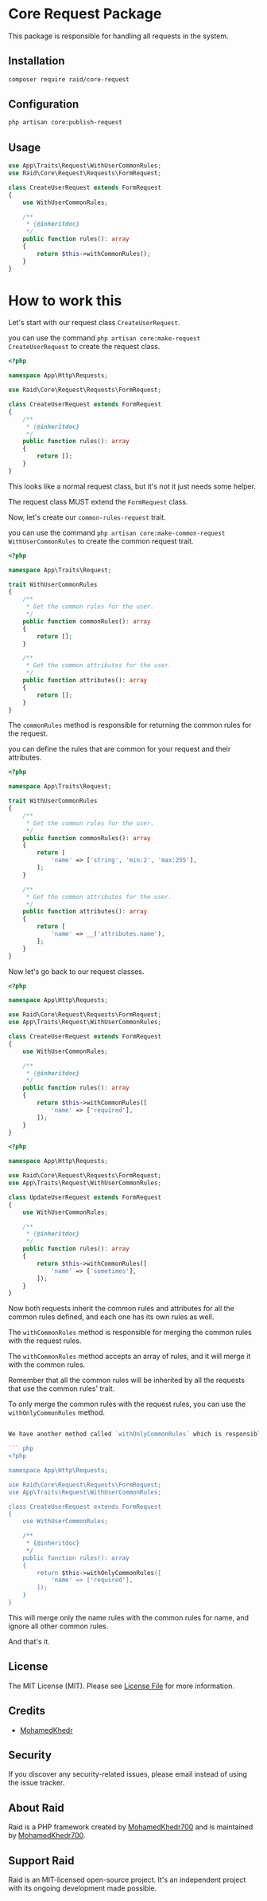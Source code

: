 # Core Request Package

This package is responsible for handling all requests in the system.

## Installation

``` bash
composer require raid/core-request
```

## Configuration

``` bash
php artisan core:publish-request
```


## Usage

``` php
use App\Traits\Request\WithUserCommonRules;
use Raid\Core\Request\Requests\FormRequest;

class CreateUserRequest extends FormRequest
{
    use WithUserCommonRules;

    /**
     * {@inheritdoc}
     */
    public function rules(): array
    {
        return $this->withCommonRules();
    }
}
```

# How to work this

Let's start with our request class `CreateUserRequest`.

you can use the command `php artisan core:make-request CreateUserRequest` to create the request class.

``` php
<?php

namespace App\Http\Requests;

use Raid\Core\Request\Requests\FormRequest;

class CreateUserRequest extends FormRequest
{
    /**
     * {@inheritdoc}
     */
    public function rules(): array
    {
        return [];
    }
}
```

This looks like a normal request class, but it's not it just needs some helper.

The request class MUST extend the `FormRequest` class.

Now, let's create our `common-rules-request` trait.

you can use the command `php artisan core:make-common-request WithUserCommonRules` to create the common request trait.

``` php
<?php

namespace App\Traits\Request;

trait WithUserCommonRules
{
    /**
     * Get the common rules for the user.
     */
    public function commonRules(): array
    {
        return [];
    }

    /**
     * Get the common attributes for the user.
     */
    public function attributes(): array
    {
        return [];
    }
}
```

The `commonRules` method is responsible for returning the common rules for the request.

you can define the rules that are common for your request and their attributes.
``` php
<?php

namespace App\Traits\Request;

trait WithUserCommonRules
{
    /**
     * Get the common rules for the user.
     */
    public function commonRules(): array
    {
        return [
            'name' => ['string', 'min:2', 'max:255'],
        ];
    }

    /**
     * Get the common attributes for the user.
     */
    public function attributes(): array
    {
        return [
            'name' => __('attributes.name'),
        ];
    }
}
```



Now let's go back to our request classes.

``` php
<?php

namespace App\Http\Requests;

use Raid\Core\Request\Requests\FormRequest;
use App\Traits\Request\WithUserCommonRules;

class CreateUserRequest extends FormRequest
{
    use WithUserCommonRules;

    /**
     * {@inheritdoc}
     */
    public function rules(): array
    {
        return $this->withCommonRules([
            'name' => ['required'],
        ]);
    }
}
```

``` php
<?php

namespace App\Http\Requests;

use Raid\Core\Request\Requests\FormRequest;
use App\Traits\Request\WithUserCommonRules;

class UpdateUserRequest extends FormRequest
{
    use WithUserCommonRules;

    /**
     * {@inheritdoc}
     */
    public function rules(): array
    {
        return $this->withCommonRules([
            'name' => ['sometimes'],
        ]);
    }
}
```

Now both requests inherit the common rules and attributes for all the common rules defined, and each one has its own rules as well.

The `withCommonRules` method is responsible for merging the common rules with the request rules.

The `withCommonRules` method accepts an array of rules, and it will merge it with the common rules.

Remember that all the common rules will be inherited by all the requests that use the common rules' trait.

To only merge the common rules with the request rules, you can use the `withOnlyCommonRules` method.

``` php

We have another method called `withOnlyCommonRules` which is responsible for merging only the given key with the common rules for that key.

``` php
<?php

namespace App\Http\Requests;

use Raid\Core\Request\Requests\FormRequest;
use App\Traits\Request\WithUserCommonRules;

class CreateUserRequest extends FormRequest
{
    use WithUserCommonRules;

    /**
     * {@inheritdoc}
     */
    public function rules(): array
    {
        return $this->withOnlyCommonRules([
            'name' => ['required'],
        ]);
    }
}
```

This will merge only the name rules with the common rules for name, and ignore all other common rules.

And that's it.

## License

The MIT License (MIT). Please see [License File](LICENSE.md) for more information.

## Credits

- [MohamedKhedr]()

## Security

If you discover any security-related issues, please email
instead of using the issue tracker.

## About Raid

Raid is a PHP framework created by [MohamedKhedr700]()
and is maintained by [MohamedKhedr700]().

## Support Raid

Raid is an MIT-licensed open-source project. It's an independent project with its ongoing development made possible.


